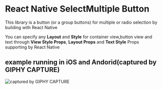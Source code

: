 # React Native SelectMultiple Button

This library is a button (or a group buttons) for multiple or radio selection by building with React Native


You can specify any **Layout** and **Style** for container view,button view and text through **View Style Props**, **Layout Props** and **Text Style** Props supporting by React Native


## example running in iOS and Andorid(captured by GIPHY CAPTURE)

![captured by GIPHY CAPTURE](https://github.com/danceyoung/react-native-selectmultiple-button/blob/master/screenCapture/ios-screencapture.gif)

